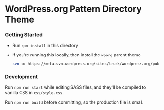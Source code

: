 # WordPress.org Pattern Directory Theme


### Getting Started

* Run `npm install` in this directory
* If you're running this locally, then install the `wporg` parent theme:

    ```sh
    svn co https://meta.svn.wordpress.org/sites/trunk/wordpress.org/public_html/wp-content/themes/pub/wporg path/to/wp-content/themes/wporg`
    ```

### Development

Run `npm run start` while editing SASS files, and they'll be compiled to vanilla CSS in `css/style.css`.

Run `npm run build` before committing, so the production file is small.
